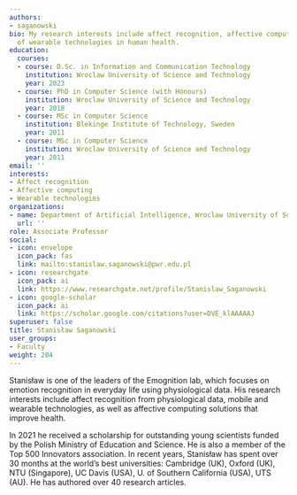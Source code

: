 ```yaml
---
authors:
- saganowski
bio: My research interests include affect recognition, affective computing, and applications
  of wearable technologies in human health.
education:
  courses:
  - course: D.Sc. in Information and Communication Technology
    institution: Wroclaw University of Science and Technology
    year: 2023
  - course: PhD in Computer Science (with Honours)
    institution: Wroclaw University of Science and Technology
    year: 2018
  - course: MSc in Computer Science
    institution: Blekinge Institute of Technology, Sweden
    year: 2011
  - course: MSc in Computer Science
    institution: Wroclaw University of Science and Technology
    year: 2011
email: ''
interests:
- Affect recognition
- Affective computing
- Wearable technologies
organizations:
- name: Department of Artificial Intelligence, Wroclaw University of Science and Technology
  url: ''
role: Associate Professor
social:
- icon: envelope
  icon_pack: fas
  link: mailto:stanislaw.saganowski@pwr.edu.pl
- icon: researchgate
  icon_pack: ai
  link: https://www.researchgate.net/profile/Stanislaw_Saganowski
- icon: google-scholar
  icon_pack: ai
  link: https://scholar.google.com/citations?user=DVE_klAAAAAJ
superuser: false
title: Stanisław Saganowski
user_groups:
- Faculty
weight: 204
---
```

Stanisław is one of the leaders of the Emognition lab, which focuses on emotion recognition in everyday life using physiological data. His research interests include affect recognition from physiological data, mobile and wearable technologies, as well as affective computing solutions that improve health.

In 2021 he received a scholarship for outstanding young scientists funded by the Polish Ministry of Education and Science. He is also a member of the Top 500 Innovators association. In recent years, Stanisław has spent over 30 months at the world’s best universities: Cambridge (UK), Oxford (UK), NTU (Singapore), UC Davis (USA), U. of Southern California (USA), UTS (AU). He has authored over 40 research articles.
